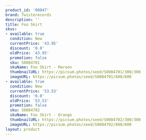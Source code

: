 ```yaml
---
product_id: '00847'
brand: Twisterecords
description: ''
title: Foo Skirt
skus:
- available: true
  condition: New
  currentPrice: '43.95'
  discount: '0.0'
  oldPrice: '43.95'
  promotion: false
  sku: S0084701
  skuName: Foo Skirt - Maroon
  thumbnailURL: https://picsum.photos/seed/S0084701/300/300
  imageURL: https://picsum.photos/seed/S0084701/600/600
- available: true
  condition: New
  currentPrice: '53.53'
  discount: '0.0'
  oldPrice: '53.53'
  promotion: false
  sku: S0084702
  skuName: Foo Skirt - Orange
  thumbnailURL: https://picsum.photos/seed/S0084702/300/300
  imageURL: https://picsum.photos/seed/S0084702/600/600
layout: product
---
```

